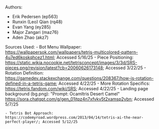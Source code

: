 Authors:

- Erik Pedersen (ep563)
- Runxin (Leo) Qian (rq48)
- Evan Yang (ey285)
- Major Zangari (maz76)
- Aden Zhao (akz7)

Sources Used:
    - Bot Menu Wallpaper: <https://wallpapersok.com/wallpapers/tetris-multicolored-pattern-4u7ed6koskqhcez1.html>; Accessed 5/16/25
    - Piece Positioning: <https://static.wikia.nocookie.net/tetrisconcept/images/3/3d/SRS-pieces.png/revision/latest?cb=20060626173148>; Accessed 3/22/25
    - Rotation Definition: <https://gamedev.stackexchange.com/questions/208367/how-is-rotation-defined-in-a-tetris-game>; Accessed 4/22/25
    - More Rotation Specifics: <https://tetris.fandom.com/wiki/SRS>; Accessed 4/22/25
    - Landing page background (bg.png): "Prompt: Ocamltris Desert Camel" <https://sora.chatgpt.com/g/gen_01jtpz4n7xfvkv5t2xamsp2ybn>; Accessed 5/7/25

    - Tetris Bot Approach: https://codemyroad.wordpress.com/2013/04/14/tetris-ai-the-near-perfect-player/; Accessed 5/12/25
